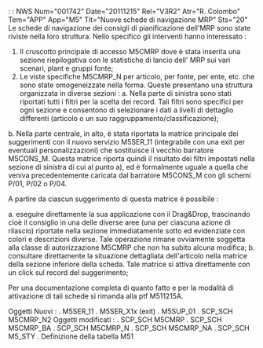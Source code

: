  :  : NWS Num="001742" Date="20111215" Rel="V3R2" Atr="R. Colombo" Tem="APP" App="M5" Tit="Nuove schede di navigazione MRP" Sts="20"
Le schede di navigazione dei consigli di pianificazione dell'MRP sono state riviste nella loro struttura. Nello specifico gli interventi hanno interessato : 

1) Il cruscotto principale di accesso M5CMRP dove è stata inserita una sezione riepilogativa con le
statistiche di lancio dell' MRP sui vari scenari, plant e gruppi fonte; 
2) Le viste specifiche M5CMRP_N per articolo, per fonte, per ente, etc. che sono state omogeneizzate
nella forma. Queste presentano una struttura organizzata in diverse sezioni : 
a. Nella parte di sinistra sono stati riportati tutti i filtri per la scelta dei record. Tali filtri
 sono specifici per ogni sezione e consentono di selezionare i dati a livelli di dettaglio differenti (articolo o un suo raggruppamento/classificazione);

b. Nella parte centrale, in alto, è stata riportata la matrice principale dei suggerimenti con il nuovo servizio M5SER_11 (integrabile con una exit per eventuali personalizzazioni) che sostituisce
il vecchio barratore M5CONS_M. Questa matrice riporta quindi il risultato dei filtri impostati nella
sezione di sinistra di cui al punto a), ed è formalmente uguale a quella che veniva precedentemente
caricata dal barratore M5CONS_M con gli schemi P/01, P/02 o P/04.

A partire da ciascun suggerimento di questa matrice è possibile : 

a. eseguire direttamente la sua applicazione con il Drag&Drop, trascinando cioè il consiglio in una
delle diverse aree (una per ciascuna azione di rilascio) riportate nella sezione immediatamente sotto ed evidenziate con colori e descrizioni diverse. Tale operazione rimane ovviamente soggetta alla classe di autorizzazione M5CMRP che non ha subito alcuna modifica; 
b. consultare direttamente la situazione dettagliata dell'articolo nella matrice della sezione inferiore della scheda. Tale matrice si attiva direttamente con un click sul record del suggerimento;

Per una documentazione completa di quanto fatto e per la modalità di attivazione di tali schede si
rimanda alla ptf  M511215A.

Oggetti Nuovi : 
. M5SER_11
. M5SER_X1x (exit)
. M5SUP_01
. SCP_SCH M5CMRP_N2
Oggetti modificati : 
. SCP_SCH M5CMRP
. SCP_SCH M5CMRP_BA
. SCP_SCH M5CMRP_N
. SCP_SCH M5CMRP_NA
. SCP_SCH M5_STY
. Definizione della tabella M51
